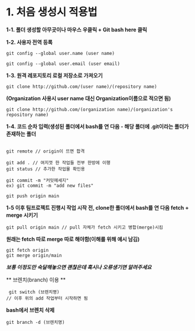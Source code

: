 # 1. 처음 생성시 적용법


**1-1. 폴더 생성할 아무곳이나 마우스 우클릭 + Git bash here 클릭**

**1-2. 사용자 전역 등록**

```
git config --global user.name (user name)

git config --global user.email (user email)
```

**1-3. 원격 레포지토리 로컬 저장소로 가져오기**

```
git clone http://github.com/(user name)/(repository name)
```
**(Organization 사용시 user name 대신 Organization이름으로 적으면 됨)**

```
git clone http://github.com/(organization name)/(organization's repository name)
```

**1-4. 코드 순차 입력(생성된 폴더에서 bash를 연 다음 - 해당 폴더에 .git이라는 폴더가 존재하는 폴더**

```

git remote // origin이 뜨면 합격

git add . // 여지껏 한 작업들 전부 한방에 이행
git status // 추가한 작업물 확인용

git commit -m "커밋메세지"
ex) git commit -m "add new files"

git push origin main 
```

**1-5 이후 팀프로젝트 진행시 작업 시작 전, clone한 폴더에서 bash를 연 다음 fetch + merge 시키기**

```
git pull origin main // pull 자체가 fetch 시키고 병합(merge)시킴
```
**원래는 fetch 따로 merge 따로 해야함(이해를 위해 예시 남김)**
```
git fetch origin
git merge origin/main
```

***보통 이정도만 숙달해놓으면 괜찮은데 혹시나 오류생기면 알려주세요***

** 브렌치(branch) 이용 **
```
 git switch (브렌치명)
// 이후 위의 add 작업부터 시작하면 됨
```
**bash에서 브렌치 삭제**
```
git branch -d (브렌치명)
```


